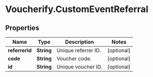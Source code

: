 # Voucherify.CustomEventReferral

## Properties

Name | Type | Description | Notes
------------ | ------------- | ------------- | -------------
**referrerId** | **String** | Unique referrer ID. | [optional] 
**code** | **String** | Voucher code. | [optional] 
**id** | **String** | Unique voucher ID. | [optional] 



